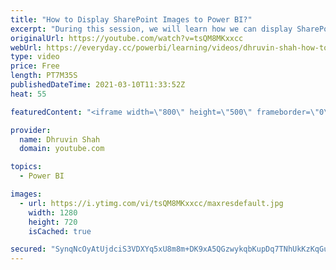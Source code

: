 ```yaml
---
title: "How to Display SharePoint Images to Power BI?"
excerpt: "During this session, we will learn how we can display SharePoint Images to Power BI. Most of the time we have a question in our mind that, how we can load SharePoint Document Library Images to Power BI? The procedure is very simple and straight forward. We need to use SharePoint Folder connector to load"
originalUrl: https://youtube.com/watch?v=tsQM8MKxxcc
webUrl: https://everyday.cc/powerbi/learning/videos/dhruvin-shah-how-to-display-sharepoint-images-to-power-bi/
type: video
price: Free
length: PT7M35S
publishedDateTime: 2021-03-10T11:33:52Z
heat: 55

featuredContent: "<iframe width=\"800\" height=\"500\" frameborder=\"0\" src=\"https://www.youtube.com/embed/tsQM8MKxxcc\" allow=\"accelerometer; autoplay; encrypted-media; gyroscope; picture-in-picture\" allowfullscreen></iframe>"

provider:
  name: Dhruvin Shah
  domain: youtube.com

topics:
  - Power BI

images:
  - url: https://i.ytimg.com/vi/tsQM8MKxxcc/maxresdefault.jpg
    width: 1280
    height: 720
    isCached: true

secured: "SynqNcOyAtUjdciS3VDXYq5xU8m8m+DK9xA5QGzwykqbKupDq7TNhUkKzKqGuTjAi6krEKXC+NT0fE7I41utcl4Gcdpb3Cg1UHOXBQ0qiMXFQa/oFfCR1x4ObNw1gTnbXmr84ytcxEYJgRC4s72mJX9miwADvlc0hfJTSS83vKQXRcevVxdEgB7H2UZcQRADTGaQcam5tn2GaRV+9EUGzat3tCvigc8LUxVmXLVf6GMBwiK+45Kl2rWR5u5QSvThUZZ4K8gXiE8PZnEjBot4RFnPkN9w8fSE0fLl0y5XLTw0te91feGj8/84+xiK5Vdk3FtT1762GtMAC3OMsIUmzow3Ow3EoTkEjCB2lz4vFNREOmzPdX9k1MALiO3CiT+iNYNpxg1FLH7LtBZp5irHXOrTdU7p7fPC5ckAMSMfbS4=;MGWkNV/2coei3XLovuSxiw=="
---
```


